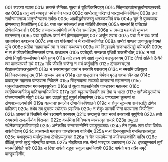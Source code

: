 001  सञ्जय उवाच
001a ततस्ते सैनिकाः श्रुत्वा तं युधिष्ठिरनिग्रहम्
001c सिंहनादरवांश्चक्रुर्बाणशङ्खरवैः सह
002a तत्तु सर्वं यथावृत्तं धर्मराजेन भारत
002c आप्तैराशु परिज्ञातं भारद्वाजचिकीर्षितम्
003a ततः सर्वान्समानाय्य भ्रातॄन्सैन्यांश्च सर्वशः
003c अब्रवीद्धर्मराजस्तु धनञ्जयमिदं वचः
004a श्रुतं ते पुरुषव्याघ्र द्रोणस्याद्य चिकीर्षितम्
004c यथा तन्न भवेत्सत्यं तथा नीतिर्विधीयताम्
005a सान्तरं हि प्रतिज्ञातं द्रोणेनामित्रकर्शन
005c तच्चान्तरममोघेषौ त्वयि तेन समाहितम्
006a स त्वमद्य महाबाहो युध्यस्व मदनन्तरम्
006c यथा दुर्योधनः कामं नेमं द्रोणादवाप्नुयात्
007  अर्जुन उवाच
007a यथा मे न वधः कार्य आचार्यस्य कथञ्चन
007c तथा तव परित्यागो न मे राजंश्चिकीर्षितः
008a अप्येवं पाण्डव प्राणानुत्सृजेयमहं युधि
008c प्रतीयां नाहमाचार्यं त्वां न जह्यां कथञ्चन
009a त्वां निगृह्याहवे राजन्धार्तराष्ट्रो यमिच्छति
009c न स तं जीवलोकेऽस्मिन्कामं प्राप्तः कथञ्चन
010a प्रपतेद्द्यौः सनक्षत्रा पृथिवी शकलीभवेत्
010c न त्वां द्रोणो निगृह्णीयाज्जीवमाने मयि ध्रुवम्
011a यदि तस्य रणे साह्यं कुरुते वज्रभृत्स्वयम्
011c देवैर्वा सहितो दैत्यैर्न त्वां प्राप्स्यत्यसौ मृधे
012a मयि जीवति राजेन्द्र न भयं कर्तुमर्हसि
012c द्रोणादस्त्रभृतां श्रेष्ठात्सर्वशस्त्रभृतामपि
013a न स्मराम्यनृतां वाचं न स्मरामि पराजयम्
013c न स्मरामि प्रतिश्रुत्य किञ्चिदप्यनपाकृतम्
014  सञ्जय उवाच
014a ततः शङ्खाश्च भेर्यश्च मृदङ्गाश्चानकैः सह
014c प्रावाद्यन्त महाराज पाण्डवानां निवेशने
015a सिंहनादश्च सञ्जज्ञे पाण्डवानां महात्मनाम्
015c धनुर्ज्यातलशब्दश्च गगनस्पृक्सुभैरवः
016a तं श्रुत्वा शङ्खनिर्घोषं पाण्डवस्य महात्मनः
016c त्वदीयेष्वप्यनीकेषु वादित्राण्यभिजघ्निरे
017a ततो व्यूढान्यनीकानि तव तेषां च भारत
017c शनैरुपेयुरन्योन्यं योत्स्यमानानि संयुगे
018a ततः प्रववृते युद्धं तुमुलं लोमहर्षणम्
018c पाण्डवानां कुरूणां च द्रोणपाञ्चाल्ययोरपि
019a यतमानाः प्रयत्नेन द्रोणानीकविशातने
019c न शेकुः सृञ्जया राजंस्तद्धि द्रोणेन पालितम्
020a तथैव तव पुत्रस्य रथोदाराः प्रहारिणः
020c न शेकुः पाण्डवीं सेनां पाल्यमानां किरीटिना
021a आस्तां ते स्तिमिते सेने रक्ष्यमाणे परस्परम्
021c सम्प्रसुप्ते यथा नक्तं वनराज्यौ सुपुष्पिते
022a ततो रुक्मरथो राजन्नर्केणेव विराजता
022c वरूथिना विनिष्पत्य व्यचरत्पृतनान्तरे
023a तमुद्यतं रथेनैकमाशुकारिणमाहवे
023c अनेकमिव सन्त्रासान्मेनिरे पाण्डुसृञ्जयाः
024a तेन मुक्ताः शरा घोरा विचेरुः सर्वतोदिशम्
024c त्रासयन्तो महाराज पाण्डवेयस्य वाहिनीम्
025a मध्यं दिनमनुप्राप्तो गभस्तिशतसंवृतः
025c यथादृश्यत घर्मांशुस्तथा द्रोणोऽप्यदृश्यत
026a न चैनं पाण्डवेयानां कश्चिच्छक्नोति मारिष
026c वीक्षितुं समरे क्रुद्धं महेन्द्रमिव दानवाः
027a मोहयित्वा ततः सैन्यं भारद्वाजः प्रतापवान्
027c धृष्टद्युम्नबलं तूर्णं व्यधमन्निशितैः शरैः
028a स दिशः सर्वतो रुद्ध्वा संवृत्य खमजिह्मगैः
028c पार्षतो यत्र तत्रैव ममृदे पाण्डुवाहिनीम्


